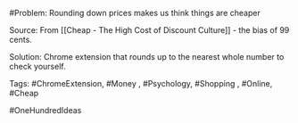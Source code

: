 #Problem: Rounding down prices makes us think things are cheaper

Source: From [[Cheap - The High Cost of Discount Culture]] - the bias of 99 cents.

Solution: Chrome extension that rounds up to the nearest whole number to check yourself. 

Tags: #ChromeExtension, #Money , #Psychology, #Shopping , #Online, #Cheap

#OneHundredIdeas 